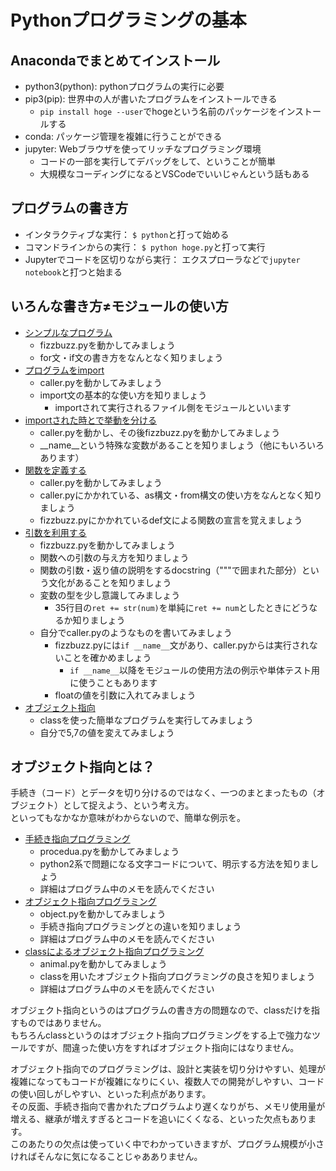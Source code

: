 # Pythonプログラミングの基本

## Anacondaでまとめてインストール
- python3(python): pythonプログラムの実行に必要
- pip3(pip): 世界中の人が書いたプログラムをインストールできる
    - `pip install hoge --user`でhogeという名前のパッケージをインストールする
- conda: パッケージ管理を複雑に行うことができる
- jupyter: Webブラウザを使ってリッチなプログラミング環境
    - コードの一部を実行してデバッグをして、ということが簡単
    - 大規模なコーディングになるとVSCodeでいいじゃんという話もある

## プログラムの書き方
- インタラクティブな実行： `$ python`と打って始める
- コマンドラインからの実行： `$ python hoge.py`と打って実行
- Jupyterでコードを区切りながら実行： エクスプローラなどで`jupyter notebook`と打つと始まる

## いろんな書き方≠モジュールの使い方
- [シンプルなプログラム](1_fizzbuzz)
    - fizzbuzz.pyを動かしてみましょう
    - for文・if文の書き方をなんとなく知りましょう
- [プログラムをimport](2_import)
    - caller.pyを動かしてみましょう
    - import文の基本的な使い方を知りましょう
        - importされて実行されるファイル側をモジュールといいます
- [importされた時とで挙動を分ける](3_name)
    - caller.pyを動かし、その後fizzbuzz.pyを動かしてみましょう
    - __name__という特殊な変数があることを知りましょう（他にもいろいろあります）
- [関数を定義する](4_def)
    - caller.pyを動かしてみましょう
    - caller.pyにかかれている、as構文・from構文の使い方をなんとなく知りましょう
    - fizzbuzz.pyにかかれているdef文による関数の宣言を覚えましょう
- [引数を利用する](5_args)
    - fizzbuzz.pyを動かしてみましょう
    - 関数への引数の与え方を知りましょう
    - 関数の引数・返り値の説明をするdocstring（"""で囲まれた部分）という文化があることを知りましょう
    - 変数の型を少し意識してみましょう
        - 35行目の`ret += str(num)`を単純に`ret += num`としたときにどうなるか知りましょう
    - 自分でcaller.pyのようなものを書いてみましょう
        - fizzbuzz.pyには`if __name__`文があり、caller.pyからは実行されないことを確かめましょう
            - `if __name__`以降をモジュールの使用方法の例示や単体テスト用に使うこともあります
        - floatの値を引数に入れてみましょう
- [オブジェクト指向](6_class)
    - classを使った簡単なプログラムを実行してみましょう
    - 自分で5,7の値を変えてみましょう

## オブジェクト指向とは？
手続き（コード）とデータを切り分けるのではなく、一つのまとまったもの（オブジェクト）として捉えよう、という考え方。  
といってもなかなか意味がわからないので、簡単な例示を。  

- [手続き指向プログラミング](7_oop/procedual.py)
    - procedua.pyを動かしてみましょう
    - python2系で問題になる文字コードについて、明示する方法を知りましょう
    - 詳細はプログラム中のメモを読んでください
- [オブジェクト指向プログラミング](7_oop/object.py)
    - object.pyを動かしてみましょう
    - 手続き指向プログラミングとの違いを知りましょう
    - 詳細はプログラム中のメモを読んでください
- [classによるオブジェクト指向プログラミング](7_oop/animal.py)
    - animal.pyを動かしてみましょう
    - classを用いたオブジェクト指向プログラミングの良さを知りましょう
    - 詳細はプログラム中のメモを読んでください

オブジェクト指向というのはプログラムの書き方の問題なので、classだけを指すものではありません。  
もちろんclassというのはオブジェクト指向プログラミングをする上で強力なツールですが、間違った使い方をすればオブジェクト指向にはなりません。  

オブジェクト指向でのプログラミングは、設計と実装を切り分けやすい、処理が複雑になってもコードが複雑になりにくい、複数人での開発がしやすい、コードの使い回しがしやすい、といった利点があります。  
その反面、手続き指向で書かれたプログラムより遅くなりがち、メモリ使用量が増える、継承が増えすぎるとコードを追いにくくなる、といった欠点もあります。  
このあたりの欠点は使っていく中でわかっていきますが、プログラム規模が小さければそんなに気になることじゃあありません。  




